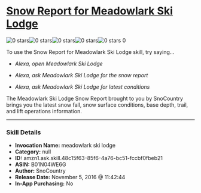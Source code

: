 # [Snow Report for Meadowlark Ski Lodge](http://alexa.amazon.com/#skills/amzn1.ask.skill.48c15f63-85f6-4a76-bc51-fccbf0fbeb21)
![0 stars](../../images/ic_star_border_black_18dp_1x.png)![0 stars](../../images/ic_star_border_black_18dp_1x.png)![0 stars](../../images/ic_star_border_black_18dp_1x.png)![0 stars](../../images/ic_star_border_black_18dp_1x.png)![0 stars](../../images/ic_star_border_black_18dp_1x.png) 0

To use the Snow Report for Meadowlark Ski Lodge skill, try saying...

* *Alexa, open Meadowlark Ski Lodge*

* *Alexa, ask Meadowlark Ski Lodge for the snow report*

* *Alexa, ask Meadowlark Ski Lodge for latest conditions*

The Meadowlark Ski Lodge Snow Report brought to you by SnoCountry brings you the latest snow fall, snow surface conditions,  base depth, trail, and lift operations information.

***

### Skill Details

* **Invocation Name:** meadowlark ski lodge
* **Category:** null
* **ID:** amzn1.ask.skill.48c15f63-85f6-4a76-bc51-fccbf0fbeb21
* **ASIN:** B01N04WE6G
* **Author:** SnoCountry
* **Release Date:** November 5, 2016 @ 11:42:44
* **In-App Purchasing:** No
